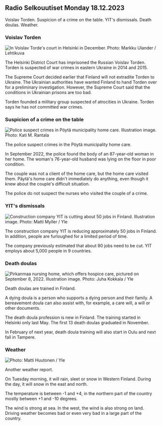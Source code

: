 ## Radio Selkouutiset Monday 18.12.2023

Voislav Torden. Suspicion of a crime on the table. YIT's dismissals. Death doulas. Weather.

### Voislav Torden

![In Voislav Torde's court in Helsinki in December. Photo: Markku Ulander / Lehtikuva](https://images.cdn.yle.fi/image/upload/c_crop,h_2880,w_5120,x_0,y_221/ar_1.7777777777777777,c_fill,g_faces,h_675,w_1200/dpr_1.0/q_auto:eco/f_auto/fl_lossy/v1702900622/39-12171606580332487c1e)

The Helsinki District Court has imprisoned the Russian Voislav Torden. Torden is suspected of war crimes in eastern Ukraine in 2014 and 2015.

The Supreme Court decided earlier that Finland will not extradite Torden to Ukraine. The Ukrainian authorities have wanted Finland to hand Torden over for a preliminary investigation. However, the Supreme Court said that the conditions in Ukrainian prisons are too bad.

Torden founded a military group suspected of atrocities in Ukraine. Torden says he has not committed war crimes.

### Suspicion of a crime on the table

![Police suspect crimes in Pöytä municipality home care. Illustration image. Photo: Kati M. Rantala](https://images.cdn.yle.fi/image/upload/c_crop,h_2265,w_4028,x_3,y_0/ar_1.7777777777777777,c_fill,g_faces,h_675,w_1200/dpr_1.0/q_auto:eco/f_auto/fl_lossy/v1697011663/39-11844756526475b78c4c)

The police suspect crimes in the Pöytä municipality home care.

In September 2022, the police found the body of an 87-year-old woman in her home. The woman's 76-year-old husband was lying on the floor in poor condition.

The couple was not a client of the home care, but the home care visited them. Päytä's home care didn't immediately do anything, even though it knew about the couple's difficult situation.

The police do not suspect the nurses who visited the couple of a crime.

### YIT's dismissals

![Construction company YIT is cutting about 50 jobs in Finland. Illustration image. Photo: Matti Myller / Yle](https://images.cdn.yle.fi/image/upload/c_crop,h_3284,w_5839,x_0,y_183/ar_1.7777777777777777,c_fill,g_faces,h_675,w_1200/dpr_1.0/q_auto:eco/f_auto/fl_lossy/v1684497754/39-1116274646761f123a4f)

The construction company YIT is reducing approximately 50 jobs in Finland. In addition, people are furloughed for a limited period of time.

The company previously estimated that about 90 jobs need to be cut. YIT employs about 5,000 people in 9 countries.

### Death doulas

![Pirkanmaa nursing home, which offers hospice care, pictured on September 8, 2022. Illustration image. Photo: Juha Kokkala / Yle](https://images.cdn.yle.fi/image/upload/c_crop,h_2258,w_4029,x_0,y_0/ar_1.7777777777777777,c_fill,g_faces,h_675,w_1200/dpr_1.0/q_auto:eco/f_auto/fl_lossy/v1662632933/39-10048756319c22aa9914)

Death doulas are trained in Finland.

A dying doula is a person who supports a dying person and their family. A bereavement doula can also assist with, for example, a care will, a will or other documents.

The death doula profession is new in Finland. The training started in Helsinki only last May. The first 13 death doulas graduated in November.

In February of next year, death doula training will also start in Oulu and next fall in Tampere.

### Weather

![ Photo: Matti Huutonen / Yle](https://images.cdn.yle.fi/image/upload/c_crop,h_1080,w_1919,x_0,y_0/ar_1.7777777777777777,c_fill,g_faces,h_675,w_1200/dpr_1.0/q_auto:eco/f_auto/fl_lossy/v1702910464/39-1217359658059dced559)

Another weather report.

On Tuesday morning, it will rain, sleet or snow in Western Finland. During the day, it will snow in the east and north.

The temperature is between -1 and +4, in the northern part of the country mostly between +1 and -10 degrees.

The wind is strong at sea. In the west, the wind is also strong on land. Driving weather becomes bad or even very bad in a large part of the country.